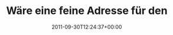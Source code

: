 ---
retweeted: false
source: <a href="http://twitter.com/download/android" rel="nofollow">Twitter for Android</a>
entities:
  hashtags: []
  symbols: []
  user_mentions:
  - name: CCC Events
    screen_name: ccc
    indices:
    - '32'
    - '36'
    id_str: '217234313'
    id: '217234313'
  urls:
  - url: http://t.co/26n451LH
    expanded_url: http://yfrog.com/kjf7qhbj
    display_url: yfrog.com/kjf7qhbj
    indices:
    - '43'
    - '63'
display_text_range:
- '0'
- '63'
favorite_count: '0'
id_str: '119749487915839488'
truncated: false
retweet_count: '1'
id: '119749487915839488'
possibly_sensitive: false
created_at: Fri Sep 30 12:24:37 +0000 2011
favorited: false
full_text: Wäre eine feine Adresse für den [@CCC](https://twitter.com/CCC) hier.
lang: de
quote_url: http://yfrog.com/kjf7qhbj
tags:
- pesos:twitter
date: '2011-09-30T12:24:37+00:00'
src: https://twitter.com/bascht/status/119749487915839488
original_url: https://twitter.com/bascht/status/119749487915839488
type: twitter_tweet
text: Wäre eine feine Adresse für den [@CCC](https://twitter.com/CCC) hier.
title: Wäre eine feine Adresse für den

---
